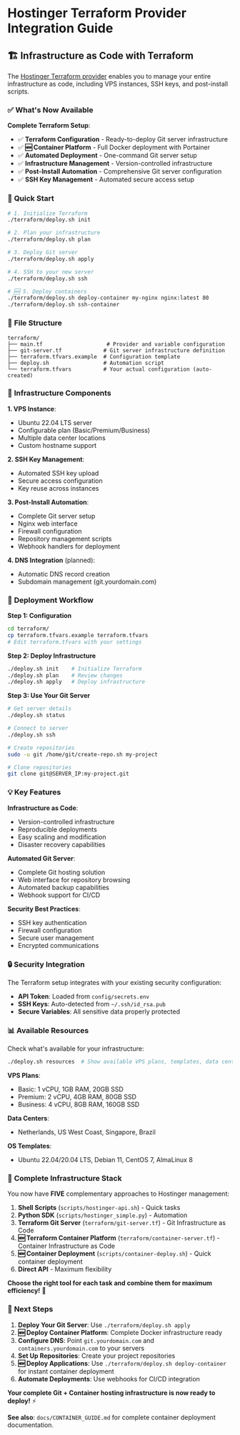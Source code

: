 # Hostinger Terraform Provider Integration Guide

## 🏗️ **Infrastructure as Code with Terraform**

The [Hostinger Terraform provider](https://github.com/hostinger/terraform-provider-hostinger) enables you to manage your entire infrastructure as code, including VPS instances, SSH keys, and post-install scripts.

### ✅ **What's Now Available**

**Complete Terraform Setup**:
- ✅ **Terraform Configuration** - Ready-to-deploy Git server infrastructure
- ✅ **🆕 Container Platform** - Full Docker deployment with Portainer
- ✅ **Automated Deployment** - One-command Git server setup
- ✅ **Infrastructure Management** - Version-controlled infrastructure
- ✅ **Post-Install Automation** - Comprehensive Git server configuration
- ✅ **SSH Key Management** - Automated secure access setup

### 🚀 **Quick Start**

```bash
# 1. Initialize Terraform
./terraform/deploy.sh init

# 2. Plan your infrastructure
./terraform/deploy.sh plan

# 3. Deploy Git server
./terraform/deploy.sh apply

# 4. SSH to your new server
./terraform/deploy.sh ssh

# 🆕 5. Deploy containers
./terraform/deploy.sh deploy-container my-nginx nginx:latest 80
./terraform/deploy.sh ssh-container
```

### 📁 **File Structure**

```
terraform/
├── main.tf                    # Provider and variable configuration
├── git-server.tf             # Git server infrastructure definition
├── terraform.tfvars.example  # Configuration template
├── deploy.sh                 # Automation script
└── terraform.tfvars          # Your actual configuration (auto-created)
```

### 🔧 **Infrastructure Components**

**1. VPS Instance**:
- Ubuntu 22.04 LTS server
- Configurable plan (Basic/Premium/Business)
- Multiple data center locations
- Custom hostname support

**2. SSH Key Management**:
- Automated SSH key upload
- Secure access configuration
- Key reuse across instances

**3. Post-Install Automation**:
- Complete Git server setup
- Nginx web interface
- Firewall configuration
- Repository management scripts
- Webhook handlers for deployment

**4. DNS Integration** (planned):
- Automatic DNS record creation
- Subdomain management (git.yourdomain.com)

### 🎯 **Deployment Workflow**

**Step 1: Configuration**
```bash
cd terraform/
cp terraform.tfvars.example terraform.tfvars
# Edit terraform.tfvars with your settings
```

**Step 2: Deploy Infrastructure**
```bash
./deploy.sh init    # Initialize Terraform
./deploy.sh plan    # Review changes
./deploy.sh apply   # Deploy infrastructure
```

**Step 3: Use Your Git Server**
```bash
# Get server details
./deploy.sh status

# Connect to server
./deploy.sh ssh

# Create repositories
sudo -u git /home/git/create-repo.sh my-project

# Clone repositories
git clone git@SERVER_IP:my-project.git
```

### 💡 **Key Features**

**Infrastructure as Code**:
- Version-controlled infrastructure
- Reproducible deployments
- Easy scaling and modification
- Disaster recovery capabilities

**Automated Git Server**:
- Complete Git hosting solution
- Web interface for repository browsing
- Automated backup capabilities
- Webhook support for CI/CD

**Security Best Practices**:
- SSH key authentication
- Firewall configuration
- Secure user management
- Encrypted communications

### 🔒 **Security Integration**

The Terraform setup integrates with your existing security configuration:
- **API Token**: Loaded from `config/secrets.env`
- **SSH Keys**: Auto-detected from `~/.ssh/id_rsa.pub`
- **Secure Variables**: All sensitive data properly protected

### 📊 **Available Resources**

Check what's available for your infrastructure:

```bash
./deploy.sh resources  # Show available VPS plans, templates, data centers
```

**VPS Plans**:
- Basic: 1 vCPU, 1GB RAM, 20GB SSD
- Premium: 2 vCPU, 4GB RAM, 80GB SSD
- Business: 4 vCPU, 8GB RAM, 160GB SSD

**Data Centers**:
- Netherlands, US West Coast, Singapore, Brazil

**OS Templates**:
- Ubuntu 22.04/20.04 LTS, Debian 11, CentOS 7, AlmaLinux 8

### 🎉 **Complete Infrastructure Stack**

You now have **FIVE** complementary approaches to Hostinger management:

1. **Shell Scripts** (`scripts/hostinger-api.sh`) - Quick tasks
2. **Python SDK** (`scripts/hostinger_simple.py`) - Automation
3. **Terraform Git Server** (`terraform/git-server.tf`) - Git Infrastructure as Code
4. **🆕 Terraform Container Platform** (`terraform/container-server.tf`) - Container Infrastructure as Code
5. **🆕 Container Deployment** (`scripts/container-deploy.sh`) - Quick container deployment
6. **Direct API** - Maximum flexibility

**Choose the right tool for each task and combine them for maximum efficiency!** 🚀

### 🔄 **Next Steps**

1. **Deploy Your Git Server**: Use `./terraform/deploy.sh apply`
2. **🆕 Deploy Container Platform**: Complete Docker infrastructure ready
3. **Configure DNS**: Point `git.yourdomain.com` and `containers.yourdomain.com` to your servers
4. **Set Up Repositories**: Create your project repositories
5. **🆕 Deploy Applications**: Use `./terraform/deploy.sh deploy-container` for instant container deployment
6. **Automate Deployments**: Use webhooks for CI/CD integration

**Your complete Git + Container hosting infrastructure is now ready to deploy!** ⚡

**See also**: `docs/CONTAINER_GUIDE.md` for complete container deployment documentation.
